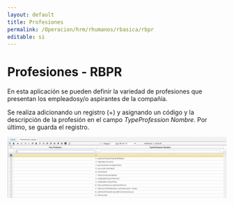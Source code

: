 ```yaml
---
layout: default
title: Profesiones
permalink: /Operacion/hrm/rhumanos/rbasica/rbpr
editable: si
---
```


# Profesiones - RBPR  

En esta aplicación se pueden definir la variedad de profesiones que presentan los empleadosy/o aspirantes de la compañía. 

Se realiza adicionando un registro (+) y asignando un código y la descripción de la profesión en el campo _TypeProfession Nombre_.  Por último, se guarda el registro.  

![](rbpr.png)
